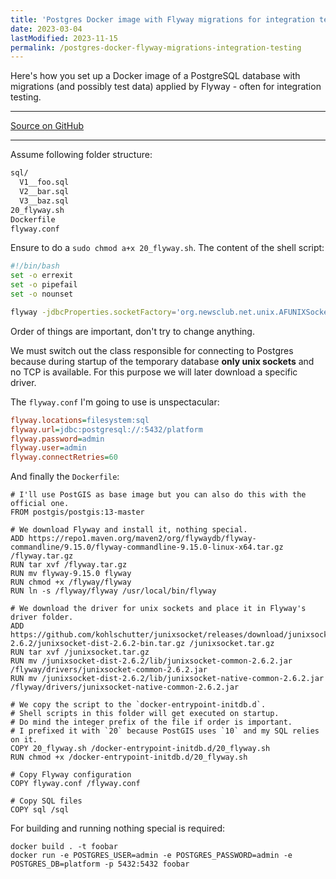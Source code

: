 ```yaml
---
title: 'Postgres Docker image with Flyway migrations for integration testing'
date: 2023-03-04
lastModified: 2023-11-15
permalink: /postgres-docker-flyway-migrations-integration-testing
---
```


Here's how you set up a Docker image of a PostgreSQL database with migrations (and possibly test data) applied by Flyway - often for integration testing.

---

[Source on GitHub](https://github.com/akullpp/postgres-docker-flyway-migrations-integration-testing)

---

Assume following folder structure:

```txt
sql/
  V1__foo.sql
  V2__bar.sql
  V3__baz.sql
20_flyway.sh
Dockerfile
flyway.conf
```

Ensure to do a `sudo chmod a+x 20_flyway.sh`. The content of the shell script:

```bash
#!/bin/bash
set -o errexit
set -o pipefail
set -o nounset

flyway -jdbcProperties.socketFactory='org.newsclub.net.unix.AFUNIXSocketFactory$FactoryArg' -jdbcProperties.socketFactoryArg=/var/run/postgresql/.s.PGSQL.5432 -jdbcProperties.sslMode=disable migrate
```

Order of things are important, don't try to change anything.

We must switch out the class responsible for connecting to Postgres because during startup of the temporary database **only unix sockets** and no TCP is available. For this purpose we will later download a specific driver.

The `flyway.conf` I'm going to use is unspectacular:

```ini
flyway.locations=filesystem:sql
flyway.url=jdbc:postgresql://:5432/platform
flyway.password=admin
flyway.user=admin
flyway.connectRetries=60
```

And finally the `Dockerfile`:

```docker
# I'll use PostGIS as base image but you can also do this with the official one.
FROM postgis/postgis:13-master

# We download Flyway and install it, nothing special.
ADD https://repo1.maven.org/maven2/org/flywaydb/flyway-commandline/9.15.0/flyway-commandline-9.15.0-linux-x64.tar.gz /flyway.tar.gz
RUN tar xvf /flyway.tar.gz
RUN mv flyway-9.15.0 flyway
RUN chmod +x /flyway/flyway
RUN ln -s /flyway/flyway /usr/local/bin/flyway

# We download the driver for unix sockets and place it in Flyway's driver folder.
ADD https://github.com/kohlschutter/junixsocket/releases/download/junixsocket-2.6.2/junixsocket-dist-2.6.2-bin.tar.gz /junixsocket.tar.gz
RUN tar xvf /junixsocket.tar.gz
RUN mv /junixsocket-dist-2.6.2/lib/junixsocket-common-2.6.2.jar /flyway/drivers/junixsocket-common-2.6.2.jar
RUN mv /junixsocket-dist-2.6.2/lib/junixsocket-native-common-2.6.2.jar /flyway/drivers/junixsocket-native-common-2.6.2.jar

# We copy the script to the `docker-entrypoint-initdb.d`.
# Shell scripts in this folder will get executed on startup.
# Do mind the integer prefix of the file if order is important.
# I prefixed it with `20` because PostGIS uses `10` and my SQL relies on it.
COPY 20_flyway.sh /docker-entrypoint-initdb.d/20_flyway.sh
RUN chmod +x /docker-entrypoint-initdb.d/20_flyway.sh

# Copy Flyway configuration
COPY flyway.conf /flyway.conf

# Copy SQL files
COPY sql /sql
```

For building and running nothing special is required:

```shell
docker build . -t foobar
docker run -e POSTGRES_USER=admin -e POSTGRES_PASSWORD=admin -e POSTGRES_DB=platform -p 5432:5432 foobar
```
